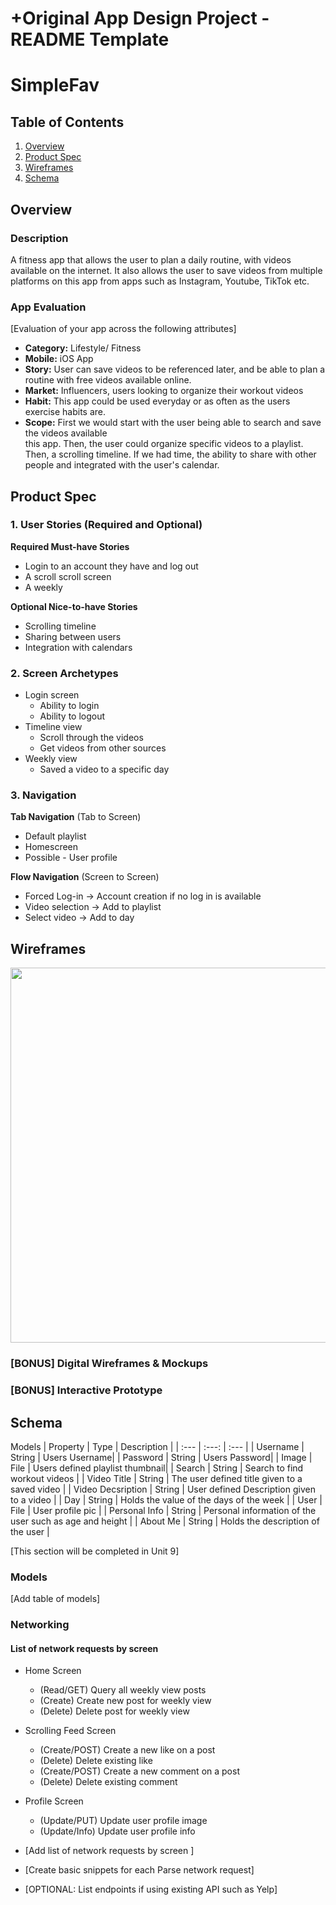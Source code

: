 +Original App Design Project - README Template
===

# SimpleFav

## Table of Contents
1. [Overview](#Overview) 
1. [Product Spec](#Product-Spec)
1. [Wireframes](#Wireframes)
2. [Schema](#Schema)

## Overview
### Description
A fitness app that allows the user to plan a daily routine, with videos available on the internet. It also allows the user to save videos from multiple platforms on this app from apps such as 
    Instagram, Youtube, TikTok etc. 

### App Evaluation
[Evaluation of your app across the following attributes]
- **Category:** Lifestyle/ Fitness 
- **Mobile:** iOS App
- **Story:** User can save videos to be referenced later, and be able to plan a routine with free 
                videos available online. 
- **Market:** Influencers, users looking to organize their workout videos 
- **Habit:** This app could be used everyday or as often as the users exercise habits are. 
- **Scope:** First we would start with the user being able to search and save the videos available  
                this app. Then, the user could organize specific videos to a playlist. Then, a 
                scrolling timeline. If we had time, the ability to share with other people and 
                integrated with the user's calendar. 

## Product Spec

### 1. User Stories (Required and Optional)

**Required Must-have Stories**

* Login to an account they have and log out 
* A scroll scroll screen 
* A weekly 

**Optional Nice-to-have Stories**

* Scrolling timeline 
* Sharing between users 
* Integration with calendars 

### 2. Screen Archetypes

* Login screen 
   * Ability to login 
   * Ability to logout 
* Timeline view 
   * Scroll through the videos 
   * Get videos from other sources 
* Weekly view 
   * Saved a video to a specific day  

### 3. Navigation

**Tab Navigation** (Tab to Screen)

* Default playlist 
* Homescreen 
* Possible - User profile 

**Flow Navigation** (Screen to Screen)

* Forced Log-in -> Account creation if no log in is available
* Video selection -> Add to playlist 
* Select video -> Add to day 

## Wireframes
<img src="https://user-images.githubusercontent.com/98985433/158521938-d6ebe3a5-ef27-43f0-83f6-17e9db309787.jpg" width=600>

### [BONUS] Digital Wireframes & Mockups

### [BONUS] Interactive Prototype

## Schema 
Models
| Property     | Type           | Description   |
| :---         |     :---:      |          :--- |
| Username     | String         | Users Username|
| Password     | String         | Users Password|
| Image        | File           | Users defined playlist thumbnail|
| Search | String | Search to find workout videos |
| Video Title | String | The user defined title given to a saved video |
| Video Decsription | String | User defined Description given to a video |
| Day | String | Holds the value of the days of the week |
| User | File | User profile pic |
| Personal Info | String | Personal information of the user such as age and height |
| About Me | String | Holds the description of the user |

[This section will be completed in Unit 9]
### Models
[Add table of models]
### Networking
#### List of network requests by screen
   - Home Screen
      - (Read/GET) Query all weekly view posts 
      - (Create) Create new post for weekly view
      - (Delete) Delete post for weekly view
   - Scrolling Feed Screen
      - (Create/POST) Create a new like on a post
      - (Delete) Delete existing like
      - (Create/POST) Create a new comment on a post
      - (Delete) Delete existing comment
   - Profile Screen
      - (Update/PUT) Update user profile image
      - (Update/Info) Update user profile info

- [Add list of network requests by screen ]
- [Create basic snippets for each Parse network request]
- [OPTIONAL: List endpoints if using existing API such as Yelp]
